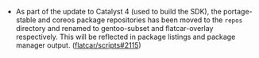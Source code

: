 - As part of the update to Catalyst 4 (used to build the SDK), the portage-stable and coreos package repositories has been moved to the `repos` directory and renamed to gentoo-subset and flatcar-overlay respectively. This will be reflected in package listings and package manager output. ([flatcar/scripts#2115](https://github.com/flatcar/scripts/pull/2115))
